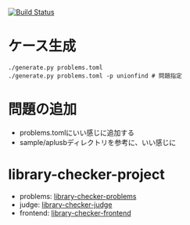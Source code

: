 [![Build Status](https://drone.yosupo.jp/api/badges/yosupo06/library-checker-problems/status.svg)](https://drone.yosupo.jp/yosupo06/library-checker-problems)

# ケース生成

```
./generate.py problems.toml
./generate.py problems.toml -p unionfind # 問題指定
```

# 問題の追加

- problems.tomlにいい感じに追加する
- sample/aplusbディレクトリを参考に、いい感じに

# library-checker-project

- problems: [library-checker-problems](https://github.com/yosupo06/library-checker-problems)
- judge: [library-checker-judge](https://github.com/yosupo06/library-checker-judge)
- frontend: [library-checker-frontend](https://github.com/yosupo06/library-checker-frontend)

